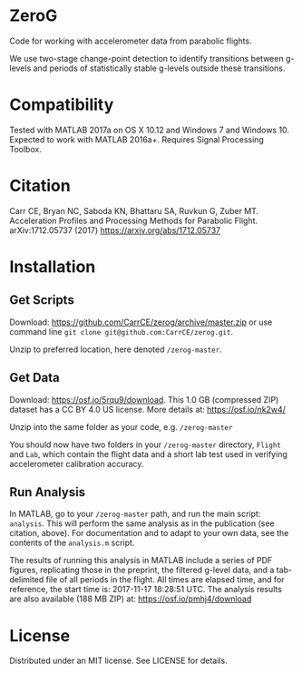 # ZeroG
Code for working with accelerometer data from parabolic flights.

We use two-stage change-point detection to identify transitions between g-levels and periods of statistically stable g-levels outside these transitions.

# Compatibility
Tested with MATLAB 2017a on OS X 10.12 and Windows 7 and Windows 10. Expected to work with MATLAB 2016a+.
Requires Signal Processing Toolbox.

# Citation
Carr CE, Bryan NC, Saboda KN, Bhattaru SA, Ruvkun G, Zuber MT. Acceleration Profiles and Processing Methods for Parabolic Flight. arXiv:1712.05737 (2017)
<https://arxiv.org/abs/1712.05737>

# Installation
## Get Scripts
Download: <https://github.com/CarrCE/zerog/archive/master.zip> or use command line ```git clone git@github.com:CarrCE/zerog.git```.

Unzip to preferred location, here denoted ```/zerog-master```.

## Get Data
Download: <https://osf.io/5rqu9/download>. This 1.0 GB (compressed ZIP) dataset has a CC BY 4.0 US license. More details at: <https://osf.io/nk2w4/>

Unzip into the same folder as your code, e.g. ```/zerog-master```

You should now have two folders in your ```/zerog-master``` directory, ```Flight``` and ```Lab```, which contain the flight data and a short lab test used in verifying accelerometer calibration accuracy.

## Run Analysis
In MATLAB, go to your ```/zerog-master``` path, and run the main script: ```analysis```. This will perform the same analysis as in the publication (see citation, above). For documentation and to adapt to your own data, see the contents of the ```analysis.m``` script.

The results of running this analysis in MATLAB include a series of PDF figures, replicating those in the preprint, the filtered g-level data, and a tab-delimited file of all periods in the flight. All times are elapsed time, and for reference, the start time is: 2017-11-17 18:28:51 UTC. The analysis results are also available (188 MB ZIP) at: <https://osf.io/pmhj4/download>

# License
Distributed under an MIT license. See LICENSE for details.
